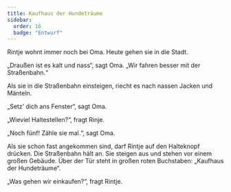 ```yaml
---
title: Kaufhaus der Hundeträume
sidebar:
  order: 16
  badge: "Entwurf"
---
```


Rintje wohnt immer noch bei Oma. Heute gehen sie in die Stadt.

„Draußen ist es kalt und nass“, sagt Oma. „Wir fahren besser mit der Straßenbahn.“

Als sie in die Straßenbahn einsteigen, riecht es nach nassen Jacken und Mänteln. 

„Setz’ dich ans Fenster“, sagt Oma.

„Wieviel Haltestellen?“, fragt Rinje.

„Noch fünf! Zähle sie mal.“, sagt Oma.

Als sie schon fast angekommen sind, darf Rintje auf den Halteknopf drücken. Die Straßenbahn hält an. Sie steigen aus und stehen vor einem großen Gebäude. Über der Tür steht in großen roten Buchstaben: „Kaufhaus der Hundeträume“.

„Was gehen wir einkaufen?“, fragt Rintje.
